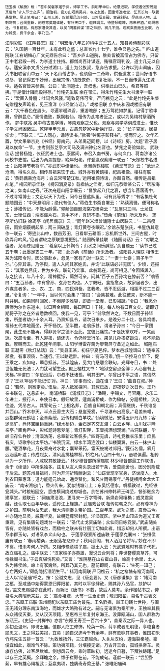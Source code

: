 <!-- { "loadSidebar": true } -->
	钮玉樵《觚賸》载：“苕中吴磐家雄于赀，博学工书。前明甲申后，绝意进取。学使者张安茂题其居为‘才人节士之庐’。顺治初，官方山观察吴兴，与之友善。因重修逸老堂，乞其长句一联镌悬堂柱。吴走笔书曰：‘山川无恙，叹前辈风流何处，见冷烟衰碣，古道斜阳，尽悲凉人物，止剩寒鸭；台阁重新，问苍穹英雄谁是，有补天巨手，迴日琱戈，待整顿乾坤，再来杯酒。’词既悲壮，书复蔚跂。有怨家潜录其语，以吴‘阴蓄异谋’首之帅府，祸几不测。观察乘夜撤去此联，力为斡旋，费千余金，事乃已。”
江阴彩联
	《江阴县志》载：“明宏治八年乙卯科中式十五人，知县黄傅制彩联云：‘入国朝一百廿年，未有此科之盛；总直省九十七学，谁争吾邑之先。’”
庐山道院联
	江右胡梅心广文元鼎告余曰：“吾乡庐山道院，胜处皆被富僧占为佛寺，只留正中老君殿一所，为李道士住持。郡僧尚百计谋逐，贿嘱官司判毁，道士几无以自存。适安溪李文贞公舟过湖口，道士为公族叔，急奔告求援。公许以到山谒庙，因大书旧联留山中云：‘天下名山僧占多，也须留一二奇峰，供吾道友；世间好语书说尽，曾记得五千妙谛，出我宗传。’语既恢奇，书复壮丽，不一日而传遍九江城中。适各官皆来参谒，公曰：‘此间道士，吾叔也。供奉此山已久，希君等照拂。’于是僧计阻而殿得存。”
竹垞先生联
	余在邗江，得朱竹垞先生大书隶字一联云：“爱画入骨髓；吐词合风骚。”笔致奇伟可宝。严问樵见之云：“此是竹垞先生集句赠程友声鸣者，见王渔洋《带经堂诗话》。”
戏楼旧联
	京中庆和园戏楼旧有联云：“大千春色在眉头，寻遍翠暖珠香，重游瞻部；五万莺花如梦里，记得丁歌申舞，曾醉昆仑。”豪情逸致，飘飘若仙。相传为乩笔者近之，或以为吴梅村祭酒所作。
梦中联兆
	吴中蒋古愚学博，琴南观察之父也。观察与弟学萃俱成进士，惟长子学文尚困诸生。乾隆甲申元旦，古愚忽梦家中新换厅联，云：“长子克家，居易俟命；”下联云：“二人同心，诵诗读书。”款署“钟离子彭篯书”。觉而异之。次年乙酉，学文果举京兆《书经》房南元。从弟禹迈同榜，以《诗经》房。次题“君子居易以俟命”一节，主考则彭芝亭大司马及满洲钟公名音也。梦兆之奇验如此。
武联佳话
	提督杨恺，仪征武进士也。康熙间，奉召入南书房，与何义门、蒋南沙诸公同校书史馆。后出为两湖提督，晚年归老。许登瀛观察赠一联云：“天禄校书名进士；岳阳持节老将军。”亦武职中佳话也。
沧洲黄鹤楼联
	《棻堂节录》云：“沧洲之沧酒，得名久矣。相传吕祖来饮于此。城外亦有黄鹤楼，祀吕祖像。楼柱有联云：‘黄鹤偶乘沧海月；白云常带楚江秋。’运用崔颢诗话，亦颇自然。相传是吕祖乩笔。”
樗园所录佳联
	《樗园消夏录》载楹帖之佳者，如归元恭赠某公云：“居东海之滨；如南山之寿。”汪次舟题山阳学署云：“昌黎起八代之衰，想当年苜蓿斋中，不过寻常博士；文正以天下为任，问今日虀盐队里，可有此等秀才！”有客集杜句题随园云：“中天悬明月；绝代有佳人。”蒋伯生书斋自署云：“熟读离骚，便可称名士；涉猎传记，不能为醇儒。”郭频伽自题海棠花研斋云：“瓦屋只三间，士龙住东，士衡住西；端溪藏片石，真手不坏，真研不损。”皆余《前话》所未及也。
筠亭所仿旧联
	徐筠亭《闲居偶录》云：“同年赵米垣曾诵隐士山居联云：‘一二亩瘦田，雨笠烟蓑朝起早；两三间破屋；青灯黄卷夜眠迟。’余馆东楚张氏，书屋仿其意作一联云：‘寄迹此山中，数亩芳田，日看犁云耕雨；忘机斯世外，三间古屋，时欣弄月吟风。’见者谓较之原联意境更别。”
随园所录佳联
	《随园诗话》云：“对联之佳者，龙雨苍见赠云：‘羲皇以上怀陶令；山水之间乐醉翁。’余自题云：‘读书已过五千卷；此墨足支三十年。’”按：此亦余《前话》所未及者。
沭阳县人瑞联
	相传王某为沭阳令时，因公事赴乡，忽见一家有门对一联云：“一妻十七妾；百子半千孙。”心异其语，乃停舆，遣人入问其家姓氏，并询“此联语必非无因”。少顷，还报云：“其家姓吕氏，世为乡农。联句乃实事。此翁现在，尚可相见。”令因降舆入，与之接谈，年八十余，精神矍铄，蔼然可亲。问其“百子五百孙均在膝前否？”翁答曰：“五百孙者，中有曾孙、玄孙在内也。人丁既旺，食指愈众，故家居者少，出外谋食者多。士、农、工、商，四民俱备。念我老，皆不忍远游，相距不过二三百里。”令复询：“一年中，当以何时会集？”答曰：“会集甚难。此往彼来，断不能一时并到。如果同时回家，不但屋少难容，即备一堂餐，已形竭蹶。”令曰：“我愿分廉俸为尔作东道主。以□百金相赠，每□百□十千钱，每人约有□百文矣。请即订期将子孙之在外者悉数唤回，使我一见，可乎？”翁欣然许之。不数日而子孙毕集，所差者幼小十余人耳。乃禀知县令，请次日来乡。是晚分二十灶，各具鸡黍，祖孙五代席地而坐，开怀畅饮。至半酣，老翁乐甚，谓诸子孙曰：“今日一家团聚，此生恐不能再。得非贤宰之德不至此。宜彼此痛饮。”于是抚掌欢呼，一笑而逝。次晨令至，有人迎报，请还舆。令仍登堂行吊。果见儿孙挨挤跪泣，竟不能指数。厚赙而去。此乾隆年间事。山阳学博雷存斋为廖菊屏守备述之如此。
城隍庙联
	王凝斋《秋灯丛话》云：“吴县王某，初任宁夏邑倅。梦本邑城隍谓曰：‘适奉苏郡檄，有事须质，当速行。’王以路远辞。神曰：‘有马可乘。’俄一卒控马立阶下，促王乘之，疾如电，瞬息抵苏。至城隍庙，见大门悬雕金联句，光辉夺目，书：‘处世但能无死法；入门犹可望生还。’殿上楹柱又书：‘地狱空留点金簿；人心自有上天梯。’神谓曰：‘尔伯没后，尔叔不抚诸孤，利其田产。尔曾出不平之语，其信然乎？’王以‘年远不能记忆’对。神曰：‘即事而论，曲在谁？’王曰：‘曲自在叔。’神曰：‘若然，则案定矣。’悟后，差人抵家探问，其叔已故，即夜梦之次日也。王乃亲书联句，送悬庙中。
南浦桥联
	《浦城县志》：“潘赐，字锡文，号容庵。永乐二年进士，授行人，奉使日本。假归故里，适南浦桥成，作为楹帖，分题桥柱，流连往迹，凭吊古人。其警句云：‘上相名邦，百族自知朝北阙；真儒继统，千秋谁复并西山。’‘乔木参天，半点云香生大石；悬崖笼雾，千寻瀑布出高泉。’‘皂盖朱幡，远指群侯元鹤垅；金章紫绶，近传相辅白羊坟。’‘仙境微茫，安得玉炉丹九转；客途高旷，尚怀宝匣镜重磨。’‘绿水桥边，金石足齐交友渡；白云乡畔，山川犹护睦亲亭。’‘画角声中，彩帐题诗思梦笔；青灯影畔，玉壶携酒想观澜。’‘古洞联翩，毕岭旧存仙杵妙；清溪浩荡，总章新过客帆多。’‘四野无虞，诗礼竞推长乐里；庶民有庆，讴歌争出太平坊。’‘书院沉沉，绿水半湾连渡口；仙楼翼翼，白云一抹护山腰。’‘载酒攀花，月夜乘舟过水北；囊琴采药，霜天被褐过郊阳。’‘莪衍名儒，霁月远涵莲叶渡；传成烈女，清风高拂桂林桥。’桥柱凡八百四十有八，悬联俱遍。相传以为一夕所作，人咸叹其敏捷云。”
林少穆督部所撰庙联
	林少穆督部最工作联语，余于《续话》中所采独多。兹复从友人斋头录出若干条，爱莫能舍也，因分别附载于后云。题苏州吕祖祠，时为开河祈晴酬谢云：“仙踪曾现宰官身，济世度人，水利农田蒙惠泽；道力能迴元始劫，通灵赞化，和风甘雨锡康年。”丹徒横闸金龙大王庙云：“南宋溯忠门，香火传来，犹似钱塘江上；东吴恬德水，帆樯驶过，免经铁瓮城头。”时粮船回空，悉由横闸绕过府城也。余在苏州修韩蕲王碑茔，督部继余为建享堂，题联云：“祠庙肃沧浪，更寻来一万字穹碑，新焕岩阿欀桷；威灵震吴越，还认取七百年华表，遥传江上旌旗。”
武庙戏台联
	相传每朝之兴，必有尊神为之护国。前明为岳忠武，我大清则奉关帝护国。二百年来，武功之盛，震疊古今。神亦随地显灵，威震华夏。故朝廷尊崇封祀，洋溢寰区。浙中吴山顶庙为道光壬寅重建，见有集唐句题戏台一联云：“圣代止戈资庙略；众仙同日咏霓裳。”武庙随处皆有，亦随处皆有戏台，而楹柱之联未有壮丽工切如此者。惜忘却何人所撰。出语系李群玉句，对语系李义山句也。
于莲亭观察所述庙联
	于莲亭克襄曰：“张桓侯庙有联云：‘春雨楼桑，无限落花悲帝子；秋风剑阁，有人洒泪吊将军。’妙在不即不离。惜未考何人所撰。又相传豫章樵子庙，据土人云：光武避难时有樵子代死，故立庙礼之。庙中联云：“汉家樵子亦英雄，漫说云台列将；莽世簪缨真草芥，可怜禄阁书生。’子云真堪愧死矣。”又言：“淮阴墓在山右霍山县，岭高十余里，土人名为韩侯岭。岭上有冢巍然，所葬乃其元也。墓前即祠，有联云：‘生死一知己；存亡两妇人。’颇能隐括淮阴生平。”
褚河南祠联
	严问樵云：“杭之褚塘有褚河南祠，土人以‘助圣庙’呼之。按：公谥文忠，见《唐会要》。又《唐彦谦集》言：‘褚河南之柩，至咸通中始得蒙恩归葬阳翟。其时以平徐肆赦，赐其孙八品官，扶护以归。’盖文忠赐谥亦在此时，而新旧《唐书》不载，故后人莫考。余作楹帖书之，俾易名大典昭示来兹，云：‘庙食褚塘，大节一生垂史册；魂归阳翟，易名千古表文忠。’”
东瓯王庙联
	温州祠祀以东瓯王庙为最先。王名驺摇，越王句践七世孙，与闽王无诸分理东南滨海地，而雄才大略殆有过之。嗣与无诸俱为秦所并，王独率其民从众诸侯灭秦，又从汉灭项籍，至惠帝三年复封东海王。没葬瓯浦山，国人群称为东瓯王。《史记--封禅书》亦言“东瓯王寿至一百六十岁”，盖秦汉之际一异人也。余初至温州，即访王庙。值郡人庀工修饰，轮奂一新，荷平成者思明德，享粒食者颂思文，王之得兹美报，宜矣！顾自汉迄今千有余年，鲜有歌咏其事者，惟国初朱竹垞先生五排一首云：“九牧维扬外，三江霸越余。入关从汉约，遵海裂秦墟。豪俊宜如此，艰难气不除。策功夷项籍，分壤接无诸。万古开王会，孤城拱帝车。灵旗存仿佛，过客尽欷嘘。侧想风云会，乘时草昧初，远途今日暮，下拜独踌躇。”足以存王之英概。余拜瞻之余，怵于崔颢在前，不能成句。谨献一联云：“尝胆卧薪，早有雄心绳祖武；芟嬴夷项，独膺奇寿奠王基。”
张睢阳庙碑
